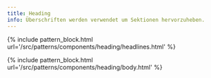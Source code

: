 ```yaml
---
title: Heading
info: Überschriften werden verwendet um Sektionen hervorzuheben.
---
```



{% include pattern_block.html url='/src/patterns/components/heading/headlines.html' %}

{% include pattern_block.html url='/src/patterns/components/heading/body.html' %}